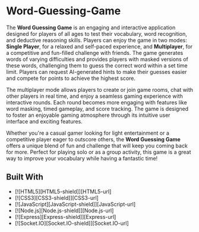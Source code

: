 # Word-Guessing-Game

The **Word Guessing Game** is an engaging and interactive application designed for players of all ages to test their vocabulary, word recognition, and deductive reasoning skills. Players can enjoy the game in two modes: **Single Player**, for a relaxed and self-paced experience, and **Multiplayer**, for a competitive and fun-filled challenge with friends. The game generates words of varying difficulties and provides players with masked versions of these words, challenging them to guess the correct word within a set time limit. Players can request AI-generated hints to make their guesses easier and compete for points to achieve the highest score.

The multiplayer mode allows players to create or join game rooms, chat with other players in real time, and enjoy a seamless gaming experience with interactive rounds. Each round becomes more engaging with features like word masking, timed gameplay, and score tracking. The game is designed to foster an enjoyable gaming atmosphere through its intuitive user interface and exciting features.

Whether you're a casual gamer looking for light entertainment or a competitive player eager to outscore others, the **Word Guessing Game** offers a unique blend of fun and challenge that will keep you coming back for more. Perfect for playing solo or as a group activity, this game is a great way to improve your vocabulary while having a fantastic time!

## Built With
* [![HTML5][HTML5-shield]][HTML5-url]
* [![CSS3][CSS3-shield]][CSS3-url]
* [![JavaScript][JavaScript-shield]][JavaScript-url]
* [![Node.js][Node.js-shield]][Node.js-url]
* [![Express][Express-shield]][Express-url]
* [![Socket.IO][Socket.IO-shield]][Socket.IO-url]

